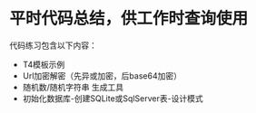 # 平时代码总结，供工作时查询使用

代码练习包含以下内容：

- T4模板示例
- Url加密解密（先异或加密，后base64加密）
- 随机数/随机字符串 生成工具
- 初始化数据库-创建SQLite或SqlServer表-设计模式

